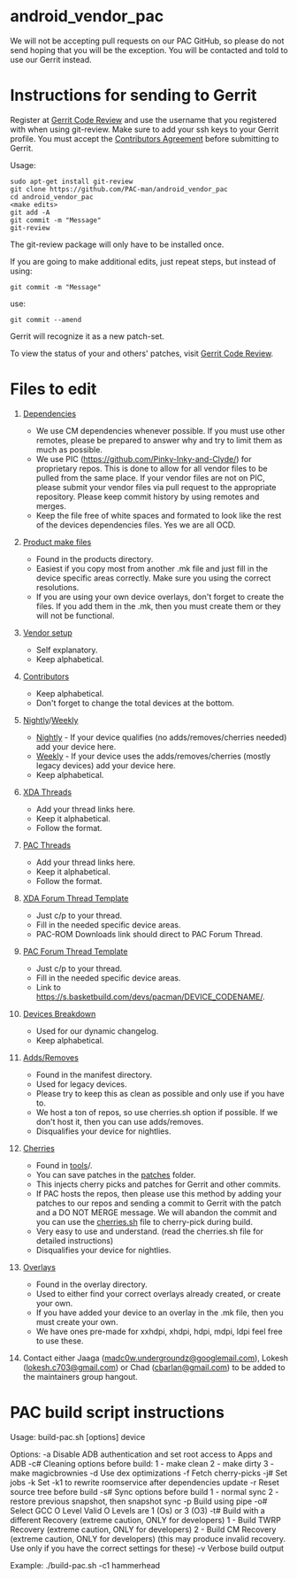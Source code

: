 android_vendor_pac
==================

We will not be accepting pull requests on our PAC GitHub, so please do not send hoping that you will be the exception. You will be contacted and told to use our Gerrit instead.


Instructions for sending to Gerrit
==================================

Register at [Gerrit Code Review](http://review.pac-rom.com/) and use the username that you registered with when using git-review. Make sure to add your ssh keys to your Gerrit profile. You must accept the [Contributors Agreement](http://review.pac-rom.com/#/settings/agreements/) before submitting to Gerrit.

Usage:

    sudo apt-get install git-review
    git clone https://github.com/PAC-man/android_vendor_pac
    cd android_vendor_pac
    <make edits>
    git add -A
    git commit -m "Message"
    git-review


The git-review package will only have to be installed once.

If you are going to make additional edits, just repeat steps, but instead of using:

    git commit -m "Message"

use:

    git commit --amend

Gerrit will recognize it as a new patch-set.

To view the status of your and others' patches, visit [Gerrit Code Review](http://review.pac-rom.com/).


Files to edit
=============


1.  [Dependencies](https://github.com/PAC-man/android_vendor_pac/tree/pac-4.4/dependencies/)
    - We use CM dependencies whenever possible. If you must use other remotes, please be prepared to answer why and try to limit them as much as possible.
    - We use PIC (https://github.com/Pinky-Inky-and-Clyde/) for proprietary repos. This is done to allow for all vendor files to be pulled from the same place. If your vendor files are not on PIC, please submit your vendor files via pull request to the appropriate repository. Please keep commit history by using remotes and merges.
    - Keep the file free of white spaces and formated to look like the rest of the devices dependencies files. Yes we are all OCD.

2.  [Product make files](https://github.com/PAC-man/android_vendor_pac/tree/pac-4.4/products/)
    - Found in the products directory.
    - Easiest if you copy most from another .mk file and just fill in the device specific areas correctly. Make sure you using the correct resolutions.
    - If you are using your own device overlays, don't forget to create the files. If you add them in the .mk, then you must create them or they will not be functional.

3.  [Vendor setup](https://github.com/PAC-man/android_vendor_pac/blob/pac-4.4/vendorsetup.sh)
    - Self explanatory.
    - Keep alphabetical.

4.  [Contributors](https://github.com/PAC-man/android_vendor_pac/blob/pac-4.4/CONTRIBUTORS.mkdn)
    - Keep alphabetical.
    - Don't forget to change the total devices at the bottom.

5.  [Nightly](https://github.com/PAC-man/android_vendor_pac/blob/pac-4.4/nightly.xml)/[Weekly](https://github.com/PAC-man/android_vendor_pac/blob/pac-4.4/weekly.xml)
    - [Nightly](https://github.com/PAC-man/android_vendor_pac/blob/pac-4.4/nightly.xml) - If your device qualifies (no adds/removes/cherries needed) add your device here.
    - [Weekly](https://github.com/PAC-man/android_vendor_pac/blob/pac-4.4/weekly.xml) - If your device uses the adds/removes/cherries (mostly legacy devices) add your device here.
    - Keep alphabetical.

6.  [XDA Threads](https://github.com/PAC-man/android_vendor_pac/blob/pac-4.4/XDAThreads.mkdn)
    - Add your thread links here.
    - Keep it alphabetical.
    - Follow the format.

7.  [PAC Threads](https://github.com/PAC-man/android_vendor_pac/blob/pac-4.4/PACThreads.mkdn)
    - Add your thread links here.
    - Keep it alphabetical.
    - Follow the format.

8.  [XDA Forum Thread Template](https://github.com/PAC-man/android_vendor_pac/tree/pac-4.4/forum-threads/XDA_Forum_4.4_Threads_Template)
    - Just c/p to your thread.
    - Fill in the needed specific device areas.
    - PAC-ROM Downloads link should direct to PAC Forum Thread.

9.  [PAC Forum Thread Template](https://github.com/PAC-man/android_vendor_pac/tree/pac-4.4/forum-threads/Pac_Forum_4.4_threads_Template)
    - Just c/p to your thread.
    - Fill in the needed specific device areas.
    - Link to https://s.basketbuild.com/devs/pacman/DEVICE_CODENAME/.

10. [Devices Breakdown](https://github.com/PAC-man/android_vendor_pac/blob/pac-4.4/devices-breakdown.xml)
    - Used for our dynamic changelog.
    - Keep alphabetical.

11. [Adds/Removes](https://github.com/PAC-man/android_vendor_pac/tree/pac-4.4/manifest/)
    - Found in the manifest directory.
    - Used for legacy devices.
    - Please try to keep this as clean as possible and only use if you have to.
    - We host a ton of repos, so use cherries.sh option if possible. If we don't host it, then you can use adds/removes.
    - Disqualifies your device for nightlies.

12. [Cherries](https://github.com/PAC-man/android_vendor_pac/blob/pac-4.4/tools/cherries.sh)
    - Found in [tools](https://github.com/PAC-man/android_vendor_pac/tree/pac-4.4/tools)/.
    - You can save patches in the [patches](https://github.com/PAC-man/android_vendor_pac/tree/pac-4.4/tools/patches/) folder.
    - This injects cherry picks and patches for Gerrit and other commits.
    - If PAC hosts the repos, then please use this method by adding your patches to our repos and sending a commit to Gerrit with the patch and a DO NOT MERGE message. We will abandon the commit and you can use the [cherries.sh](https://github.com/PAC-man/android_vendor_pac/blob/pac-4.4/tools/cherries.sh) file to cherry-pick during build.
    - Very easy to use and understand. (read the cherries.sh file for detailed instructions)
    - Disqualifies your device for nightlies.

13. [Overlays](https://github.com/PAC-man/android_vendor_pac/tree/pac-4.4/overlay/)
    - Found in the overlay directory.
    - Used to either find your correct overlays already created, or create your own.
    - If you have added your device to an overlay in the .mk file, then you must create your own.
    - We have ones pre-made for xxhdpi, xhdpi, hdpi, mdpi, ldpi feel free to use these.

14. Contact either Jaaga (madc0w.undergroundz@googlemail.com), Lokesh (lokesh.c703@gmail.com) or Chad (cbarlan@gmail.com) to be added to the maintainers group hangout.


PAC build script instructions
=============================

Usage:
  build-pac.sh [options] device

  Options:
    -a  Disable ADB authentication and set root access to Apps and ADB
    -c# Cleaning options before build:
        1 - make clean
        2 - make dirty
        3 - make magicbrownies
    -d  Use dex optimizations
    -f  Fetch cherry-picks
    -j# Set jobs
    -k  Set -k1 to rewrite roomservice after dependencies update
    -r  Reset source tree before build
    -s#  Sync options before build
        1 - normal sync
        2 - restore previous snapshot, then snapshot sync
    -p  Build using pipe
    -o# Select GCC O Level
        Valid O Levels are
        1 (Os) or 3 (O3)
    -t# Build with a different Recovery (extreme caution, ONLY for developers)
        1 - Build TWRP Recovery (extreme caution, ONLY for developers)
        2 - Build CM Recovery (extreme caution, ONLY for developers)
        (this may produce invalid recovery. Use only if you have the correct settings for these)
    -v  Verbose build output

  Example:
    ./build-pac.sh -c1 hammerhead
